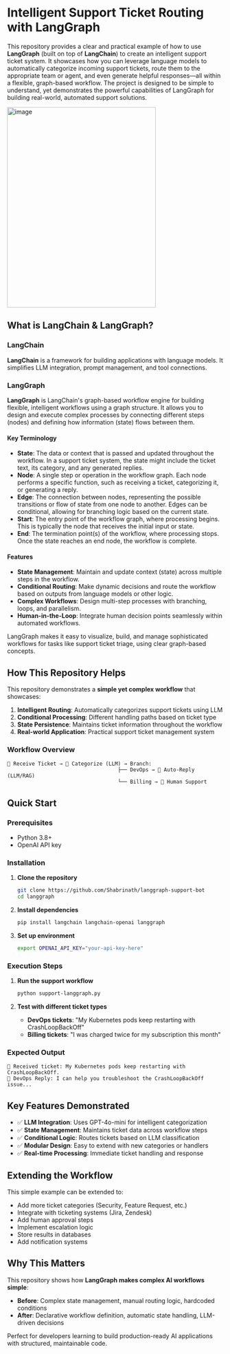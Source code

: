 # Intelligent Support Ticket Routing with LangGraph

This repository provides a clear and practical example of how to use **LangGraph** (built on top of **LangChain**) to create an intelligent support ticket system. It showcases how you can leverage language models to automatically categorize incoming support tickets, route them to the appropriate team or agent, and even generate helpful responses—all within a flexible, graph-based workflow. The project is designed to be simple to understand, yet demonstrates the powerful capabilities of LangGraph for building real-world, automated support solutions.

<img width="346" height="466" alt="image" src="https://github.com/user-attachments/assets/e417cb87-b640-4f65-a492-abb1c3b9550f" />



## What is LangChain & LangGraph?

### LangChain
**LangChain** is a framework for building applications with language models. It simplifies LLM integration, prompt management, and tool connections.

### LangGraph

**LangGraph** is LangChain's graph-based workflow engine for building flexible, intelligent workflows using a graph structure. It allows you to design and execute complex processes by connecting different steps (nodes) and defining how information (state) flows between them.

#### Key Terminology

- **State**: The data or context that is passed and updated throughout the workflow. In a support ticket system, the state might include the ticket text, its category, and any generated replies.
- **Node**: A single step or operation in the workflow graph. Each node performs a specific function, such as receiving a ticket, categorizing it, or generating a reply.
- **Edge**: The connection between nodes, representing the possible transitions or flow of state from one node to another. Edges can be conditional, allowing for branching logic based on the current state.
- **Start**: The entry point of the workflow graph, where processing begins. This is typically the node that receives the initial input or state.
- **End**: The termination point(s) of the workflow, where processing stops. Once the state reaches an end node, the workflow is complete.

#### Features

- **State Management**: Maintain and update context (state) across multiple steps in the workflow.
- **Conditional Routing**: Make dynamic decisions and route the workflow based on outputs from language models or other logic.
- **Complex Workflows**: Design multi-step processes with branching, loops, and parallelism.
- **Human-in-the-Loop**: Integrate human decision points seamlessly within automated workflows.

LangGraph makes it easy to visualize, build, and manage sophisticated workflows for tasks like support ticket triage, using clear graph-based concepts.

## How This Repository Helps

This repository demonstrates a **simple yet complex workflow** that showcases:

1. **Intelligent Routing**: Automatically categorizes support tickets using LLM
2. **Conditional Processing**: Different handling paths based on ticket type
3. **State Persistence**: Maintains ticket information throughout the workflow
4. **Real-world Application**: Practical support ticket management system

### Workflow Overview
```
📩 Receive Ticket → 🤖 Categorize (LLM) → Branch:
                                    ├── DevOps → 🤖 Auto-Reply (LLM/RAG)
                                    └── Billing → 👤 Human Support
```

## Quick Start

### Prerequisites
- Python 3.8+
- OpenAI API key

### Installation

1. **Clone the repository**
   ```bash
   git clone https://github.com/Shabrinath/langgraph-support-bot
   cd langgraph
   ```

2. **Install dependencies**
   ```bash
   pip install langchain langchain-openai langgraph
   ```

3. **Set up environment**
   ```bash
   export OPENAI_API_KEY="your-api-key-here"
   ```

### Execution Steps

1. **Run the support workflow**
   ```bash
   python support-langgraph.py
   ```

2. **Test with different ticket types**
   - **DevOps tickets**: "My Kubernetes pods keep restarting with CrashLoopBackOff"
   - **Billing tickets**: "I was charged twice for my subscription this month"

### Expected Output
```
📩 Received ticket: My Kubernetes pods keep restarting with CrashLoopBackOff.
🤖 DevOps Reply: I can help you troubleshoot the CrashLoopBackOff issue...
```

## Key Features Demonstrated

- ✅ **LLM Integration**: Uses GPT-4o-mini for intelligent categorization
- ✅ **State Management**: Maintains ticket data across workflow steps
- ✅ **Conditional Logic**: Routes tickets based on LLM classification
- ✅ **Modular Design**: Easy to extend with new categories or handlers
- ✅ **Real-time Processing**: Immediate ticket handling and response

## Extending the Workflow

This simple example can be extended to:
- Add more ticket categories (Security, Feature Request, etc.)
- Integrate with ticketing systems (Jira, Zendesk)
- Add human approval steps
- Implement escalation logic
- Store results in databases
- Add notification systems

## Why This Matters

This repository shows how **LangGraph makes complex AI workflows simple**:
- **Before**: Complex state management, manual routing logic, hardcoded conditions
- **After**: Declarative workflow definition, automatic state handling, LLM-driven decisions

Perfect for developers learning to build production-ready AI applications with structured, maintainable code.

